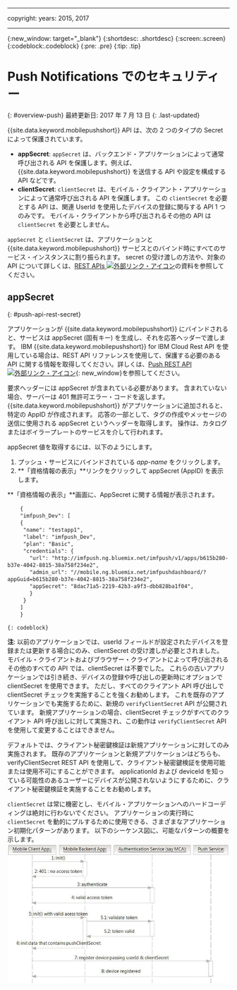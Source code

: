 ----

copyright:
 years: 2015, 2017

---

{:new_window: target="_blank"}
{:shortdesc: .shortdesc}
{:screen:.screen}
{:codeblock:.codeblock}
{:pre: .pre}
{:tip: .tip}

# Push Notifications でのセキュリティー 
{: #overview-push}
最終更新日: 2017 年 7 月 13 日
{: .last-updated}


{{site.data.keyword.mobilepushshort}} API は、次の 2 つのタイプの Secret によって保護されています。

- **appSecret**: `appSecret` は、バックエンド・アプリケーションによって通常呼び出される API を保護します。例えば、{{site.data.keyword.mobilepushshort}} を送信する API や設定を構成する API などです。
- **clientSecret**: `clientSecret` は、モバイル・クライアント・アプリケーションによって通常呼び出される API を保護します。 この `clientSecret` を必要とする API は、関連 UserId を使用したデバイスの登録に関与する API 1 つのみです。 モバイル・クライアントから呼び出されるその他の API は `clientSecret` を必要としません。 

`appSecret` と `clientSecret` は、アプリケーションと {{site.data.keyword.mobilepushshort}} サービスとのバインド時にすべてのサービス・インスタンスに割り振られます。 secret の受け渡しの方法や、対象の API について詳しくは、[REST APIs ![外部リンク・アイコン](../../icons/launch-glyph.svg "外部リンク・アイコン")](https://imfpush.{DomainName}/imfpush/)の資料を参照してください。

## appSecret 
{: #push-api-rest-secret}

アプリケーションが {{site.data.keyword.mobilepushshort}} にバインドされると、サービスは appSecret (固有キー) を生成し、それを応答ヘッダーで渡します。 IBM {{site.data.keyword.mobilepushshort}} for IBM Cloud Rest API を使用している場合は、REST API リファレンスを使用して、保護する必要のある API に関する情報を取得してください。詳しくは、[Push REST API ![外部リンク・アイコン](../../icons/launch-glyph.svg "外部リンク・アイコン")](https://imfpush.{DomainName}/imfpush/){: new_window}を参照してください。

要求ヘッダーには appSecret が含まれている必要があります。 含まれていない場合、サーバーは 401 無許可エラー・コードを返します。 {{site.data.keyword.mobilepushshort}} がアプリケーションに追加されると、特定の AppID が作成されます。 応答の一部として、タグの作成やメッセージの送信に使用される appSecret というヘッダーを取得します。 操作は、カタログまたはボイラープレートのサービスを介して行われます。

appSecret 値を取得するには、以下のようにします。

1. プッシュ・サービスにバインドされている *app-name* をクリックします。
2. **「資格情報の表示」**リンクをクリックして appSecret (AppID) を表示します。

**「資格情報の表示」**画面に、AppSecret に関する情報が表示されます。
```
	{
    "imfpush_Dev": [
    {
     "name": "testapp1",
     "label": "imfpush_Dev",
     "plan": "Basic",
     "credentials": {
       "url": "http://imfpush.ng.bluemix.net/imfpush/v1/apps/b615b280-b37e-4042-8815-38a758f234e2",
       "admin_url": "//mobile.ng.bluemix.net/imfpushdashboard/?appGuid=b615b280-b37e-4042-8815-38a758f234e2",
       "appSecret": "8dac71a5-2219-42b3-a9f3-dbb828ba1f04",
       }
     }
    ]
    }
```
	{: codeblock} 


**注**: 以前のアプリケーションでは、userId フィールドが設定されたデバイスを登録または更新する場合にのみ、clientSecret の受け渡しが必要とされました。 モバイル・クライアントおよびブラウザー・クライアントによって呼び出されるその他のすべての API では、clientSecret は不要でした。 これらの古いアプリケーションでは引き続き、デバイスの登録や呼び出しの更新時にオプションで clientSecret を使用できます。 ただし、すべてのクライアント API 呼び出しで clientSecret チェックを実施することを強くお勧めします。 これを既存のアプリケーションでも実施するために、新規の `verifyClientSecret` API が公開されています。  新規アプリケーションの場合、clientSecret チェックがすべてのクライアント API 呼び出しに対して実施され、この動作は `verifyClientSecret` API を使用して変更することはできません。

デフォルトでは、クライアント秘密鍵検証は新規アプリケーションに対してのみ実施されます。 既存のアプリケーションと新規アプリケーションはどちらも、verifyClientSecret REST API を使用して、クライアント秘密鍵検証を使用可能または使用不可にすることができます。 applicationId および deviceId を知っている可能性のあるユーザーにデバイスが公開されないようにするために、クライアント秘密鍵検証を実施することをお勧めします。

`clientSecret` は常に機密とし、モバイル・アプリケーションへのハードコーディングは絶対に行わないでください。 アプリケーションの実行時に `clientSecret` を動的にプルするために使用できる、さまざまなアプリケーション初期化パターンがあります。 以下のシーケンス図に、可能なパターンの概要を示します。
![Enable_Push](images/init_client_secret.jpg) 



